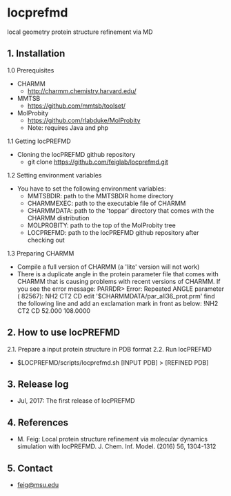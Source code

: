 # locprefmd
local geometry protein structure refinement via MD

## 1. Installation
1.0 Prerequisites
 * CHARMM
    * http://charmm.chemistry.harvard.edu/
 * MMTSB
    * https://github.com/mmtsb/toolset/
 * MolProbity
    * https://github.com/rlabduke/MolProbity
    * Note: requires Java and php

1.1 Getting locPREFMD
 * Cloning the locPREFMD github repository
    * git clone https://github.com/feiglab/locprefmd.git

1.2 Setting environment variables
  * You have to set the following environment variables: 
    * MMTSBDIR: path to the MMTSBDIR home directory
    * CHARMMEXEC: path to the executable file of CHARMM 
    * CHARMMDATA: path to the 'toppar' directory that comes with the CHARMM distribution
    * MOLPROBITY: path to the top of the MolProbity tree
    * LOCPREFMD: path to the locPREFMD github repository after checking out

1.3 Preparing CHARMM
  * Compile a full version of CHARMM (a 'lite' version will not work)
  * There is a duplicate angle in the protein parameter file that comes with CHARMM that is causing problems with recent versions of CHARMM. 
    If you see the error message:
      PARRDR> Error: Repeated ANGLE parameter ( 82567): NH2   CT2   CD
    edit '$CHARMMDATA/par_all36_prot.prm' find the following line and add an exclamation mark in front as below:
      !NH2  CT2  CD    52.000   108.0000

## 2. How to use locPREFMD
2.1. Prepare a input protein structure in PDB format
2.2. Run locPREFMD
  * $LOCPREFMD/scripts/locprefmd.sh [INPUT PDB] > [REFINED PDB]

## 3. Release log
  * Jul, 2017: The first release of locPREFMD

## 4. References
  * M. Feig: Local protein structure refinement via molecular dynamics simulation with locPREFMD. J. Chem. Inf. Model. (2016) 56, 1304-1312

## 5. Contact
  * feig@msu.edu

